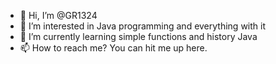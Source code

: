 - 👋 Hi, I’m @GR1324
- 👀 I’m interested in Java programming and everything with it
- 🌱 I’m currently learning simple functions and history Java
- 📫 How to reach me? You can hit me up here.

<!---
GR1324/GR1324 is a ✨ special ✨ repository because its `README.md` (this file) appears on your GitHub profile.
You can click the Preview link to take a look at your changes.
--->
